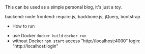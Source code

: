 This can be used as a simple personal blog, it's just a toy.

backend: node
frontend: require.js, backbone.js, jQuery, bootstrap

* How to run 
 - use Docker 
   `docker build` 
   `docker run` 
 - without Docker
   `npm start`
access "http://localhost:4000"
login: "http://localhost:login"
